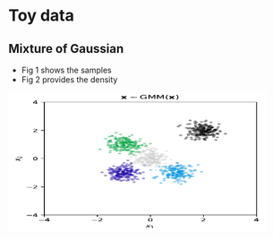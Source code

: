 # Toy data

## Mixture of Gaussian
- Fig 1 shows the samples
- Fig 2 provides the density

<img src="results/gmm_samples.pdf" data-canonical-src="results/gmm_samples.pdf" width="460" height="250" />
